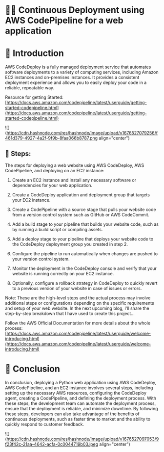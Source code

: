 # 👩‍💻 Continuous Deployment using AWS CodePipeline for a web application

# 📍 Introduction

AWS CodeDeploy is a fully managed deployment service that automates software deployments to a variety of computing services, including Amazon EC2 instances and on-premises instances. It provides a consistent deployment experience and allows you to easily deploy your code in a reliable, repeatable way.

Resource for getting Started: [https://docs.aws.amazon.com/codepipeline/latest/userguide/getting-started-codepipeline.html](https://docs.aws.amazon.com/codepipeline/latest/userguide/getting-started-codepipeline.html)

![](https://cdn.hashnode.com/res/hashnode/image/upload/v1676527079256/f461d379-4927-4a2f-9f9b-8faa066b8787.png align="center")

## 🔹 Steps:

The steps for deploying a web website using AWS CodeDeploy, AWS CodePipeline, and deploying on an EC2 instance:

1. Create an EC2 instance and install any necessary software or dependencies for your web application.
    
2. Create a CodeDeploy application and deployment group that targets your EC2 instance.
    
3. Create a CodePipeline with a source stage that pulls your website code from a version control system such as GitHub or AWS CodeCommit.
    
4. Add a build stage to your pipeline that builds your website code, such as by running a build script or compiling assets.
    
5. Add a deploy stage to your pipeline that deploys your website code to the CodeDeploy deployment group you created in step 2.
    
6. Configure the pipeline to run automatically when changes are pushed to your version control system.
    
7. Monitor the deployment in the CodeDeploy console and verify that your website is running correctly on your EC2 instance.
    
8. Optionally, configure a rollback strategy in CodeDeploy to quickly revert to a previous version of your website in case of issues or errors.
    

Note: These are the high-level steps and the actual process may involve additional steps or configurations depending on the specific requirements and setup of your web website. In the next upcoming blog, I'll share the step-by-step breakdown that I have used to create this project...

Follow the AWS Official Documentation for more details about the whole process: [https://docs.aws.amazon.com/codepipeline/latest/userguide/welcome-introducing.html](https://docs.aws.amazon.com/codepipeline/latest/userguide/welcome-introducing.html)

# 📍 Conclusion

In conclusion, deploying a Python web application using AWS CodeDeploy, AWS CodePipeline, and an EC2 instance involves several steps, including setting up the necessary AWS resources, configuring the CodeDeploy agent, creating a CodePipeline, and defining the deployment process. With these steps, the development team can automate the deployment process, ensure that the deployment is reliable, and minimize downtime. By following these steps, developers can also take advantage of the benefits of continuous deployments, such as faster time to market and the ability to quickly respond to customer feedback.

![](https://cdn.hashnode.com/res/hashnode/image/upload/v1676527097053/9f23f42c-21aa-4642-acfa-0c0044719b03.jpeg align="center")